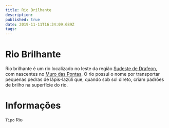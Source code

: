 ```yaml
---
title: Rio Brilhante
description: 
published: true
date: 2019-11-11T16:34:09.689Z
tags: 
---
```


<!-- SUBTITLE: Visão geral sobre Rio Brilhante -->

# Rio Brilhante
Rio brilhante é um rio localizado no leste da região [Sudeste de Drafeon](http://localhost/lugares/plano-material/drafeon/sudeste-de-drafeon#sudeste-de-drafeon), com nascentes no [Muro das Pontas](http://localhost/lugares/plano-material/drafeon/sudeste-de-drafeon/muro-das-pontas#muro-das-pontas). O rio possui o nome por transportar pequenas pedras de lápis-lazúli que, quando sob sol direto, criam padrões de brilho na superfície do rio.

# Informações
`Tipo` Rio


